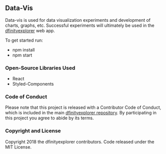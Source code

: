 ## Data-Vis

Data-vis is used for data visualization experiments and development of charts, graphs, etc. Successful experiments will ultimately be used in the [dfinityexplorer](https://www.dfinityexplorer.org/) web app.

To get started run:
* npm install
* npm start

### Open-Source Libraries Used

* React
* Styled-Components

### Code of Conduct

Please note that this project is released with a Contributor Code of Conduct, which is included in the main [dfinityexplorer repository](https://github.com/dfinityexplorer/dfinityexplorer/blob/master/CODE_OF_CONDUCT.md). By participating in this project you agree to abide by its terms.

### Copyright and License

Copyright 2018 the dfinityexplorer contributors. Code released under the MIT License.
